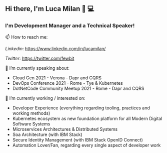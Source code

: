 ## Hi there, I'm Luca Milan 👋 💻

### I'm Development Manager and a Technical Speaker!

📫 How to reach me:

*Linkedin*: https://www.linkedin.com/in/lucamilan/

*Twitter*: https://twitter.com/fewbit

🌱 I’m currently speaking about:

* Cloud Gen 2021 - Verona - Dapr and CQRS
* DevOps Conference 2021 - Rome - Tye & Kubernetes
* DotNetCode Community Meetup 2021 - Rome - Dapr and CQRS

🔭 I’m currently working / interested on:

* Developer Experience (everything regarding tooling, practices and working methods)
* Kubernetes ecosystem as new foundation platform for all Modern Digital Software Systems
* Microservices Architectures & Distributed Systems
* Soa Architecture (with IBM Stack)
* Secure Identity Management (with IBM Stack OpenID Connect)
* Automation Lover/Fan, regarding every single aspect of developer work

<!--
**lucamilan/lucamilan** is a ✨ _special_ ✨ repository because its `README.md` (this file) appears on your GitHub profile.

Here are some ideas to get you started:

- 🔭 I’m currently working on ...
- 🌱 I’m currently learning ...
- 👯 I’m looking to collaborate on ...
- 🤔 I’m looking for help with ...
- 💬 Ask me about ...
- 📫 How to reach me: ...
- 😄 Pronouns: ...
- ⚡ Fun fact: ...
-->
